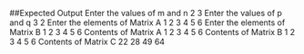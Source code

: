 ##Expected Output
Enter the values of m and n
2
3
Enter the values of p and q
3
2
Enter the elements of Matrix A
1
2
3
4
5
6
Enter the elements of Matrix B
1
2
3
4
5
6
Contents of Matrix A
1 2 3
4 5 6
Contents of Matrix B
1 2
3 4
5 6
Contents of Matrix C
22 28
49 64
